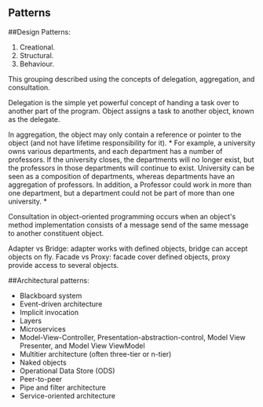 Patterns
-

##Design Patterns:

1. Creational.
2. Structural.
3. Behaviour.

This grouping described using the concepts of delegation, aggregation, and consultation.

Delegation is the simple yet powerful concept of handing a task over to another part of the program.
Object assigns a task to another object, known as the delegate.

In aggregation, the object may only contain a reference or pointer to the object
(and not have lifetime responsibility for it).
*
For example, a university owns various departments, and each department has a number of professors.
If the university closes, the departments will no longer exist,
but the professors in those departments will continue to exist.
University can be seen as a composition of departments,
whereas departments have an aggregation of professors.
In addition, a Professor could work in more than one department,
but a department could not be part of more than one university.
*

Consultation in object-oriented programming occurs when an object's method implementation consists
of a message send of the same message to another constituent object.

Adapter vs Bridge: adapter works with defined objects, bridge can accept objects on fly.
Facade vs Proxy: facade cover defined objects, proxy provide access to several objects.

##Architectural patterns:

* Blackboard system
* Event-driven architecture
* Implicit invocation
* Layers
* Microservices
* Model-View-Controller, Presentation-abstraction-control, Model View Presenter, and Model View ViewModel
* Multitier architecture (often three-tier or n-tier)
* Naked objects
* Operational Data Store (ODS)
* Peer-to-peer
* Pipe and filter architecture
* Service-oriented architecture
